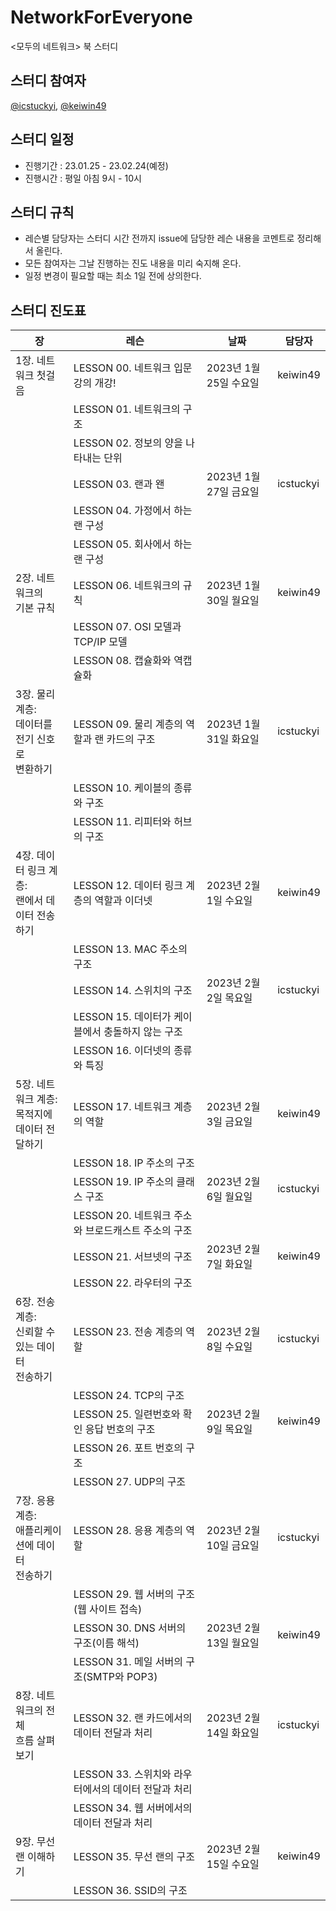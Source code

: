# NetworkForEveryone
&lt;모두의 네트워크> 북 스터디

## 스터디 참여자
[@icstuckyi](https://github.com/icstuckyi), [@keiwin49](https://github.com/keiwin49)

## 스터디 일정
- 진행기간 : 23.01.25 - 23.02.24(예정)
- 진행시간 : 평일 아침 9시 - 10시

## 스터디 규칙
- 레슨별 담당자는 스터디 시간 전까지 issue에 담당한 레슨 내용을 코멘트로 정리해서 올린다. 
- 모든 참여자는 그날 진행하는 진도 내용을 미리 숙지해 온다. 
- 일정 변경이 필요할 때는 최소 1일 전에 상의한다. 

## 스터디 진도표
장 | 레슨 | 날짜 | 담당자
-- | -- | -- | --
1장. 네트워크 첫걸음 | LESSON 00. 네트워크   입문 강의 개강! | 2023년 1월 25일 수요일 | keiwin49
  | LESSON 01.   네트워크의 구조 |   |  
  | LESSON 02. 정보의   양을 나타내는 단위 |   |  
  | LESSON 03. 랜과 왠 | 2023년 1월 27일 금요일 | icstuckyi
  | LESSON 04. 가정에서   하는 랜 구성 |   |  
  | LESSON 05. 회사에서   하는 랜 구성 |   |  
2장. 네트워크의 <br/>기본 규칙 | LESSON 06.   네트워크의 규칙 | 2023년 1월 30일 월요일 | keiwin49
  | LESSON 07. OSI   모델과 TCP/IP 모델 |   |  
  | LESSON 08. 캡슐화와   역캡슐화 |   |  
3장. 물리 계층: <br/>데이터를 전기 신호로 <br/>변환하기 | LESSON 09. 물리   계층의 역할과 랜 카드의 구조 | 2023년 1월 31일 화요일 | icstuckyi
  | LESSON 10. 케이블의   종류와 구조 |   |  
  | LESSON 11. 리피터와   허브의 구조 |   |  
4장. 데이터 링크 계층: <br/>랜에서 데이터 전송하기 | LESSON 12. 데이터   링크 계층의 역할과 이더넷 | 2023년 2월 1일 수요일 | keiwin49
  | LESSON 13. MAC   주소의 구조 |   |  
  | LESSON 14. 스위치의   구조 | 2023년 2월 2일 목요일 | icstuckyi
  | LESSON 15. 데이터가   케이블에서 충돌하지 않는 구조 |   |  
  | LESSON 16. 이더넷의   종류와 특징 |   |  
5장. 네트워크 계층: <br/>목적지에 <br/>데이터 전달하기 | LESSON 17. 네트워크   계층의 역할 | 2023년 2월 3일 금요일 | keiwin49
  | LESSON 18. IP   주소의 구조 |   |  
  | LESSON 19. IP   주소의 클래스 구조 | 2023년 2월 6일 월요일 | icstuckyi
  | LESSON 20. 네트워크   주소와 브로드캐스트 주소의 구조 |   |  
  | LESSON 21. 서브넷의   구조 | 2023년 2월 7일 화요일 | keiwin49
  | LESSON 22. 라우터의   구조 |   |  
6장. 전송 계층: <br/>신뢰할   수 있는 데이터 <br/>전송하기 | LESSON 23. 전송   계층의 역할 | 2023년 2월 8일 수요일 | icstuckyi
  | LESSON 24. TCP의   구조 |   |  
  | LESSON 25. 일련번호와 확인 응답 번호의 구조 | 2023년 2월 9일 목요일 | keiwin49
  | LESSON 26. 포트   번호의 구조 |   |  
  | LESSON 27. UDP의   구조 |   |  
7장. 응용 계층: <br/>애플리케이션에 데이터 <br/>전송하기 | LESSON 28. 응용   계층의 역할 | 2023년 2월 10일 금요일 | icstuckyi
  | LESSON 29. 웹   서버의 구조(웹 사이트 접속) |   |  
  | LESSON 30. DNS   서버의 구조(이름 해석) | 2023년 2월 13일 월요일 | keiwin49
  | LESSON 31. 메일   서버의 구조(SMTP와 POP3) |   |  
8장. 네트워크의 전체 <br/>흐름 살펴보기 | LESSON 32. 랜   카드에서의 데이터 전달과 처리 | 2023년 2월 14일 화요일 | icstuckyi
  | LESSON 33. 스위치와   라우터에서의 데이터 전달과 처리 |   |  
  | LESSON 34. 웹   서버에서의 데이터 전달과 처리 |   |  
9장. 무선 랜 이해하기 | LESSON 35. 무선   랜의 구조 | 2023년 2월 15일 수요일 | keiwin49
  | LESSON 36. SSID의 구조 |   |  
